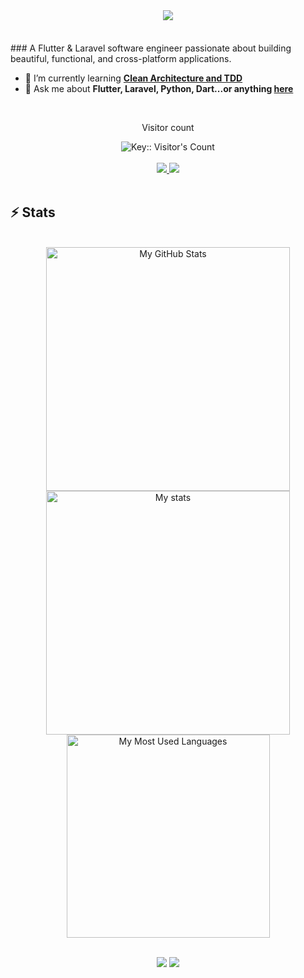 <br>
<h1 align="center">
    <img src="https://readme-typing-svg.herokuapp.com/?font=Inter&size=30&center=true&vCenter=true&width=500&height=70&color=4493F8&duration=4000&lines=Hi+There!+👋;+I'm+Natnael+Desalegn!;" />
</h1>
<br>
### A Flutter & Laravel software engineer passionate about building beautiful, functional, and cross-platform applications.

- 🌱 I’m currently learning **[Clean Architecture and TDD](https://resocoder.com/flutter-clean-architecture-tdd/)**
- 💬 Ask me about **Flutter, Laravel, Python, Dart...or anything [here](https://www.linkedin.com/in/natnaeljul7/)**
<br>
<div align="center"> 
  <p>Visitor count</p>
<img src="https://profile-counter.deno.dev/:nbd1994:/count.svg" alt="Key:: Visitor's Count" />
</div>


<br>
<div align="center">
  <a href="mailto:natnaeljul7@gmail.com">
    <img src="https://img.shields.io/badge/Gmail-333333?style=for-the-badge&logo=gmail&logoColor=red" />
  </a>
  <a href="https://www.linkedin.com/in/natnaeljul7/" target="_blank">
    <img src="https://img.shields.io/badge/LinkedIn-0077B5?style=for-the-badge&logo=linkedin&logoColor=white" target="_blank" />
  </a>
</div>
<br>

## ⚡️ Stats
<br>
<div align=center>
  <img width=390 src="https://github-readme-stats.vercel.app/api?username=nbd1994&theme=transparent&count_private=true&show_icons=true&rank_icon=github&locale=en" alt="My GitHub Stats" />
  <img width=390 src="https://github-readme-streak-stats.herokuapp.com/?user=nbd1994&theme=transparent&count_private=true&border_radius=10&locale=en" alt="My stats" />
  <img width=325 src="https://github-readme-stats.vercel.app/api/top-langs?username=nbd1994&theme=transparent&layout=donut&hide=css&langs_count=8&border_radius=10&show_icons=true&locale=en" alt="My Most Used Languages" />
</div>
<br>

<p align="center">
  <img src="https://skillicons.dev/icons?i=dart,flutter,laravel,ts,java,react,nextjs,mongodb,postgres" />
  <img src="https://skillicons.dev/icons?i=figma,postman,docker,mysql,sqlite,js,php,git" />
</p>
